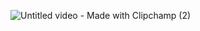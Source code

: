 ![Untitled video - Made with Clipchamp (2)](https://github.com/Rizwans-github/Anime-analysis/assets/141806496/35e6f946-2dd4-4814-8bc7-05c131358746)
